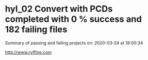 # hyl_02 Convert with PCDs completed with 0 % success and 182 failing files

Summary of passing and failing projects on: 2020-03-24 at 18:00:34

http://www.ryffine.com
